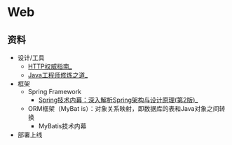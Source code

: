 #   Web

##  资料
-   设计/工具
    -   [HTTP权威指南_](httpz/README.md)
    -   [Java工程师修炼之道_](JHan0805/README.md)
-   框架
    -   Spring Framework
        -   [Spring技术内幕：深入解析Spring架构与设计原理(第2版)_](SYe0808/README.md)
    -   ORM框架（MyBat is）：对象关系映射，即数据库的表和Java对象之间转换
        -   MyBatis技术内幕
-   部署上线